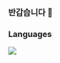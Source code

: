 ### 반갑습니다 👋

### Languages
<div>
<img src="https://img.shields.io/badge/C++-00599C?style=flat-square&logo=cplusplus&logoColor=white"/>
<img src="https://img.shields.io/badge/C#-239120?style=flat-square&logo=csharp&logoColor=white/>
